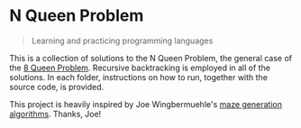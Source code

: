 # N Queen Problem
> Learning and practicing programming languages

This is a collection of solutions to the N Queen Problem, the general case of the [8 Queen Problem](https://en.wikipedia.org/wiki/Eight_queens_puzzle). Recursive backtracking is employed in all of the solutions. In each folder, instructions on how to run, together with the source code, is provided.

This project is heavily inspired by Joe Wingbermuehle's [maze generation algorithms](https://github.com/joewing/maze). Thanks, Joe!
